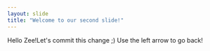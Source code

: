 ```yaml
---
layout: slide
title: "Welcome to our second slide!"
---
```

Hello Zee!Let's commit this change ;)
Use the left arrow to go back!
